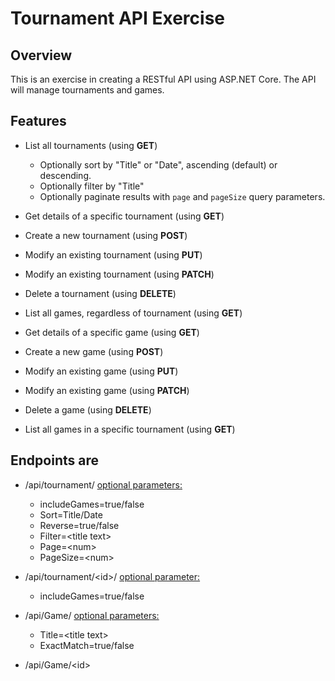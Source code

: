 ﻿# Tournament API Exercise
## Overview
This is an exercise in creating a RESTful API using ASP.NET Core. The API will manage tournaments and games.

## Features
- List all tournaments (using **GET**)
  - Optionally sort by "Title" or "Date", ascending (default) or descending.
  - Optionally filter by "Title"
  - Optionally paginate results with `page` and `pageSize` query parameters.
- Get details of a specific tournament (using **GET**)
- Create a new tournament (using **POST**)
- Modify an existing tournament (using **PUT**)
- Modify an existing tournament (using **PATCH**)
- Delete a tournament (using **DELETE**)

- List all games, regardless of tournament (using **GET**)
- Get details of a specific game (using **GET**)
- Create a new game (using **POST**)
- Modify an existing game (using **PUT**)
- Modify an existing game (using **PATCH**)
- Delete a game (using **DELETE**)

- List all games in a specific tournament (using **GET**)

## Endpoints are
- /api/tournament/
  <ins>optional parameters:</ins>
  - includeGames=true/false
  - Sort=Title/Date
  - Reverse=true/false
  - Filter=\<title text>
  - Page=\<num>
  - PageSize=\<num>
- /api/tournament/\<id>/
  <ins>optional parameter:</ins>
  - includeGames=true/false

- /api/Game/
  <ins>optional parameters:</ins>
  - Title=\<title text>
  - ExactMatch=true/false
- /api/Game/\<id>